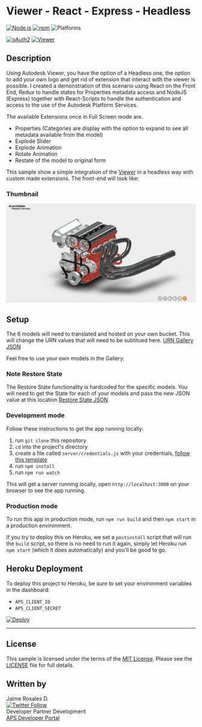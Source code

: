 # Viewer - React - Express - Headless

[![Node.js](https://img.shields.io/badge/Node.js-20.6.1-blue.svg)](https://nodejs.org/)
[![npm](https://img.shields.io/badge/npm-9.8.1-green.svg)](https://www.npmjs.com/)
![Platforms](https://img.shields.io/badge/platform-windows%20%7C%20osx%20%7C%20linux-lightgray.svg)


[![oAuth2](https://img.shields.io/badge/oAuth2-v2-green.svg)](http://developer.autodesk.com/)
[![Viewer](https://img.shields.io/badge/Viewer-v7.96-green.svg)](http://developer.autodesk.com/) 

## Description

Using Autodesk Viewer, you have the option of a Headless one, the option to add your own logo and get rid of extension that interact with the viewer is possible. 
I created a demonstration of this scenario using React on the Front End, Redux to handle states for Properties metadata access and NodeJS (Express) together with React-Scripts to handle the authentication and access to the use of the Autodesk Platform Services. 

The available Extensions once in Full Screen mode are.
- Properties (Categories are display with the option to expand to see all metadata available from the model)
- Explode Slider
- Explode Animation
- Rotate Animation
- Restate of the model to original form

This sample show a simple integration of the [Viewer](https://developer.autodesk.com/en/docs/viewer/v7/overview/) in a headless way with custom made extensions. The front-end will look like:

### Thumbnail

![thumbnail](/thumbnail.png) 

## Setup

The 6 models will need to translated and hosted on your own bucket. This will change the URN values that will need to be subtitued here. 
[URN Gallery JSON](https://github.com/autodesk-platform-services/viewer-react-express-headless/blob/master/src/components/Gallery/Gallery.js#L29)

Feel free to use your own models in the Gallery. 

### Note Restore State

The Restore State functionality is hardcoded for the specific models. You will need to get the State for each of your models and pass the new JSON value at this location 
[Restore State JSON](https://github.com/autodesk-platform-services/viewer-react-express-headless/blob/master/src/components/Viewer/Viewer-helpers.js#L156) 

### Development mode

Follow these instructions to get the app running locally:

1. run `git clone` this repository
1. `cd` into the project's directory
1. create a file called `server/credentials.js` with your credentials, [follow this template](https://github.com/autodesk-platform-services/viewer-react-express-headless/blob/master/server/credentials_.js)
1. run `npm install`
1. run `npm run watch`

This will get a server running locally, open `http://localhost:3000` on your browser to see the app running.

### Production mode

To run this app in production mode, run `npm run build` and then `npm start` in a production environment.

If you try to deploy this on Heroku, we set a `postinstall` script that will run the `build` script, so there is no need to run it again, simply let Heroku run `npm start` (which it does automatically) and you'll be good to go.

## Heroku Deployment

To deploy this project to Heroku, be sure to set your environment variables in the dashboard:

- `APS_CLIENT_ID`
- `APS_CLIENT_SECRET`

[![Deploy](https://www.herokucdn.com/deploy/button.svg)](https://heroku.com/deploy)

--------

## License

This sample is licensed under the terms of the [MIT License](http://opensource.org/licenses/MIT).
Please see the [LICENSE](LICENSE) file for full details.


## Written by

Jaime Rosales D. <br /> 
[![Twitter Follow](https://img.shields.io/twitter/follow/afrojme.svg?style=social&label=Follow)](https://twitter.com/AfroJme) <br />Developer Partner Development <br />
<a href="http://aps.autodesk.com/">APS Developer Portal</a> <br />

